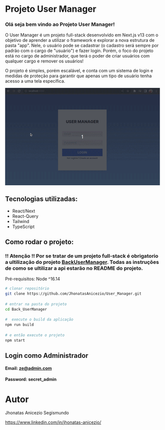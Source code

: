 # Projeto User Manager

### Olá seja bem vindo ao Projeto User Manager!

O User Manager é um projeto full-stack desenvolvido em Next.js v13 com o objetivo de aprender a utilizar o framework e explorar a nova estrutura de pasta "app". Nele, o usuário pode se cadastrar (o cadastro será sempre por padrão com o cargo de "usuário") e fazer login. Porém, o foco do projeto está no cargo de administrador, que terá o poder de criar usuários com qualquer cargo e remover os usuários!

O projeto é simples, porém escalável, e conta com um sistema de login e medidas de proteção para garantir que apenas um tipo de usuário tenha acesso a uma tela específica.

<p align="center">
  <img src="Peek 2023-05-23 17-58.gif" alt="animação do app">
</p>

## Tecnologias utilizadas:
  - React/Next
  - React-Query
  - Tailwind
  - TypeScript
 
 ## Como rodar o projeto:
 ### !! Atenção !! Por se tratar de um projeto full-stack é obrigatorio a ultilização do projeto [BackUserManager](https://github.com/JhonatasAnicezio/Back_UserManager). Todas as instruções de como se ultilizar a api estarão no README do projeto.
 
Pré-requisitos: Node ^16.14

```bash
# clonar repositório
git clone https://github.com/JhonatasAnicezio/User_Manager.git

# entrar na pasta do projeto
cd Back_UserManager

#  execute o build da aplicação
npm run build

# e então execute o projeto
npm start
```

## Login como Administrador
#### Email: ze@admin.com
#### Password: secret_admin

# Autor

Jhonatas Anicezio Segismundo

https://www.linkedin.com/in/jhonatas-anicezio/
